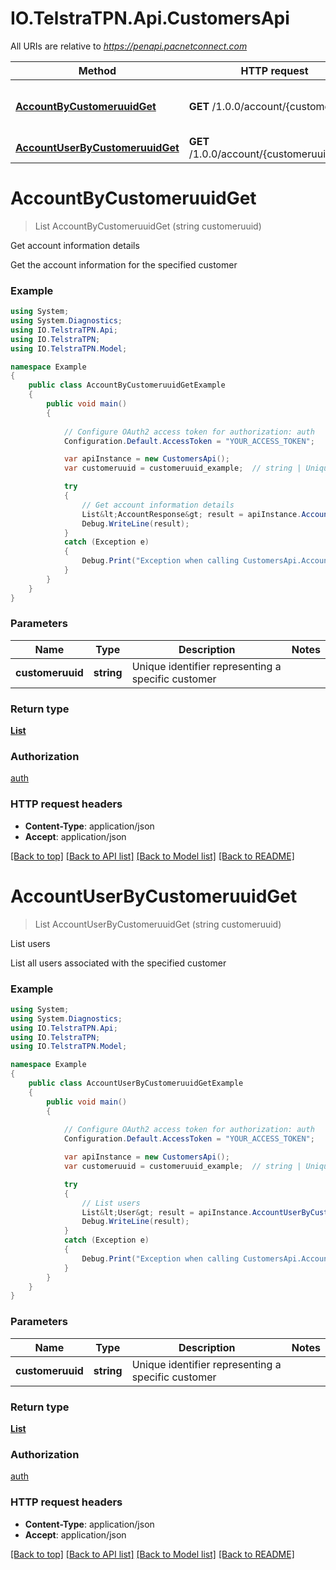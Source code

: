 # IO.TelstraTPN.Api.CustomersApi

All URIs are relative to *https://penapi.pacnetconnect.com*

Method | HTTP request | Description
------------- | ------------- | -------------
[**AccountByCustomeruuidGet**](CustomersApi.md#accountbycustomeruuidget) | **GET** /1.0.0/account/{customeruuid} | Get account information details
[**AccountUserByCustomeruuidGet**](CustomersApi.md#accountuserbycustomeruuidget) | **GET** /1.0.0/account/{customeruuid}/user | List users


<a name="accountbycustomeruuidget"></a>
# **AccountByCustomeruuidGet**
> List<AccountResponse> AccountByCustomeruuidGet (string customeruuid)

Get account information details

Get the account information for the specified customer

### Example
```csharp
using System;
using System.Diagnostics;
using IO.TelstraTPN.Api;
using IO.TelstraTPN;
using IO.TelstraTPN.Model;

namespace Example
{
    public class AccountByCustomeruuidGetExample
    {
        public void main()
        {
            
            // Configure OAuth2 access token for authorization: auth
            Configuration.Default.AccessToken = "YOUR_ACCESS_TOKEN";

            var apiInstance = new CustomersApi();
            var customeruuid = customeruuid_example;  // string | Unique identifier representing a specific customer

            try
            {
                // Get account information details
                List&lt;AccountResponse&gt; result = apiInstance.AccountByCustomeruuidGet(customeruuid);
                Debug.WriteLine(result);
            }
            catch (Exception e)
            {
                Debug.Print("Exception when calling CustomersApi.AccountByCustomeruuidGet: " + e.Message );
            }
        }
    }
}
```

### Parameters

Name | Type | Description  | Notes
------------- | ------------- | ------------- | -------------
 **customeruuid** | **string**| Unique identifier representing a specific customer | 

### Return type

[**List<AccountResponse>**](AccountResponse.md)

### Authorization

[auth](../README.md#auth)

### HTTP request headers

 - **Content-Type**: application/json
 - **Accept**: application/json

[[Back to top]](#) [[Back to API list]](../README.md#documentation-for-api-endpoints) [[Back to Model list]](../README.md#documentation-for-models) [[Back to README]](../README.md)

<a name="accountuserbycustomeruuidget"></a>
# **AccountUserByCustomeruuidGet**
> List<User> AccountUserByCustomeruuidGet (string customeruuid)

List users

List all users associated with the specified customer

### Example
```csharp
using System;
using System.Diagnostics;
using IO.TelstraTPN.Api;
using IO.TelstraTPN;
using IO.TelstraTPN.Model;

namespace Example
{
    public class AccountUserByCustomeruuidGetExample
    {
        public void main()
        {
            
            // Configure OAuth2 access token for authorization: auth
            Configuration.Default.AccessToken = "YOUR_ACCESS_TOKEN";

            var apiInstance = new CustomersApi();
            var customeruuid = customeruuid_example;  // string | Unique identifier representing a specific customer

            try
            {
                // List users
                List&lt;User&gt; result = apiInstance.AccountUserByCustomeruuidGet(customeruuid);
                Debug.WriteLine(result);
            }
            catch (Exception e)
            {
                Debug.Print("Exception when calling CustomersApi.AccountUserByCustomeruuidGet: " + e.Message );
            }
        }
    }
}
```

### Parameters

Name | Type | Description  | Notes
------------- | ------------- | ------------- | -------------
 **customeruuid** | **string**| Unique identifier representing a specific customer | 

### Return type

[**List<User>**](User.md)

### Authorization

[auth](../README.md#auth)

### HTTP request headers

 - **Content-Type**: application/json
 - **Accept**: application/json

[[Back to top]](#) [[Back to API list]](../README.md#documentation-for-api-endpoints) [[Back to Model list]](../README.md#documentation-for-models) [[Back to README]](../README.md)

